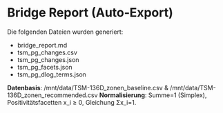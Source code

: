 # Bridge Report (Auto‑Export)
Die folgenden Dateien wurden generiert:
- bridge_report.md
- tsm_pg_changes.csv
- tsm_pg_changes.json
- tsm_pg_facets.json
- tsm_pg_dlog_terms.json

**Datenbasis**: /mnt/data/TSM-136D_zonen_baseline.csv & /mnt/data/TSM-136D_zonen_recommended.csv
**Normalisierung**: Summe=1 (Simplex), Positivitätsfacetten x_i ≥ 0, Gleichung Σx_i=1.
